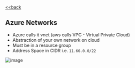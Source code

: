 [<<back](index.md)
## Azure Networks

* Azure calls it vnet (aws calls VPC - Virtual Private Cloud)
* Abstraction of your own network on cloud
* Must be in a resource group
* Address Space in CIDR i.e. `11.66.0.0/22`

![image](https://user-images.githubusercontent.com/13016162/71371133-24de5100-25d6-11ea-9c8a-bffd1b412c62.png)
